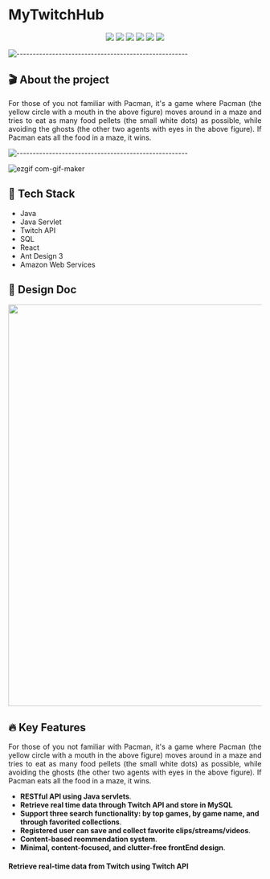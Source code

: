 # MyTwitchHub

<p align="center">
<img src="https://img.shields.io/badge/Backend-%20Java | JavaServlet%20-F6922B.svg">
<img src="https://img.shields.io/badge/Frontend-%20 React | AntDesign%20-43dcf2.svg">
<img src="https://img.shields.io/badge/Framework-JavaServlet | node.js %20-ec63a8.svg">
<img src="https://img.shields.io/badge/Database-%20 SQL %20-3de540.svg">
<img src="https://img.shields.io/badge/Deployment-%20AWS EC2%20-DDC7FC.svg">
<img src="https://img.shields.io/badge/Platform-%20Fullstack Web%20-F6F063.svg">
</p>

![-----------------------------------------------------](https://raw.githubusercontent.com/andreasbm/readme/master/assets/lines/rainbow.png)

## 🎬 About the project
<p align="justify"> 
  For those of you not familiar with Pacman, it's a game where Pacman (the yellow circle with a mouth in the above figure) moves around in a maze and tries to eat as many food pellets (the small white dots) as possible, while avoiding the ghosts (the other two agents with eyes in the above figure). If Pacman eats all the food in a maze, it wins.
</p>

![-----------------------------------------------------](https://raw.githubusercontent.com/andreasbm/readme/master/assets/lines/rainbow.png)

![ezgif com-gif-maker](https://user-images.githubusercontent.com/78308927/130557086-43903742-05e8-4fed-b054-deb8c05b8e63.gif)

## 🤖 Tech Stack

* Java
* Java Servlet
* Twitch API
* SQL
* React
* Ant Design 3
* Amazon Web Services

## 📐 Design Doc

<p align="center">
<img src="https://user-images.githubusercontent.com/78308927/129795256-9d09747a-8185-4a7f-b0c6-1a34bb102e1c.jpg" width=800>
</p>

## :fire: Key Features

<p align="justify"> 
  For those of you not familiar with Pacman, it's a game where Pacman (the yellow circle with a mouth in the above figure) moves around in a maze and tries to eat as many food pellets (the small white dots) as possible, while avoiding the ghosts (the other two agents with eyes in the above figure). If Pacman eats all the food in a maze, it wins.
</p>

- **RESTful API using Java servlets**.
- **Retrieve real time data through Twitch API and store in MySQL**
- **Support three search functionality: by top games, by game name, and through favorited collections**.
- **Registered user can save and collect favorite clips/streams/videos**.
- **Content-based reommendation system**.
- **Minimal, content-focused, and clutter-free frontEnd design**.


#### Retrieve real-time data from Twitch using Twitch API
